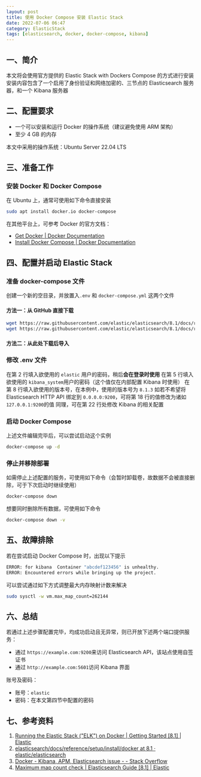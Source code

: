 ```yaml
---
layout: post
title: 使用 Docker Compose 安装 Elastic Stack
date: 2022-07-06 06:47
category: ElasticStack
tags: [elasticsearch, docker, docker-compose, kibana] 
---
```


## 一、简介
本文将会使用官方提供的 Elastic Stack with Dockers Compose 的方式进行安装
安装内容包含了一个启用了身份验证和网络加密的、三节点的 Elasticsearch 服务器，和一个 Kibana 服务器

## 二、配置要求

- 一个可以安装和运行 Docker 的操作系统（建议避免使用 ARM 架构）
- 至少 4 GB 的内存

本文中采用的操作系统：Ubuntu Server 22.04 LTS

## 三、准备工作

### 安装 Docker 和 Docker Compose

在 Ubuntu 上，通常可使用如下命令直接安装
```bash
sudo apt install docker.io docker-compose
```
在其他平台上，可参考 Docker 的官方文档：

- [Get Docker | Docker Documentation](https://docs.docker.com/get-docker/)
- [Install Docker Compose | Docker Documentation](https://docs.docker.com/compose/install/)


## 四、配置并启动 Elastic Stack

### 准备 docker-compose 文件

创建一个新的空目录，并放置入`.env` 和 `docker-compose.yml` 这两个文件

#### 方法一：从 GitHub 直接下载

```bash
wget https://raw.githubusercontent.com/elastic/elasticsearch/8.1/docs/reference/setup/install/docker/.env
wget https://raw.githubusercontent.com/elastic/elasticsearch/8.1/docs/reference/setup/install/docker/docker-compose.yml
```

#### 方法二：从此处下载后导入

[](../assets/2022/elastic_stack/.env)
[](../assets/2022/elastic_stack/docker-compose.yml)


### 修改 .env 文件

在第 2 行填入欲使用的 `elastic` 用户的密码，稍后**会在登录时使用**
在第 5 行填入欲使用的 `kibana_system`用户的密码（这个值仅在内部配置 Kibana 时使用）
在第 8 行填入欲使用的版本号，在本例中，使用的版本号为 `8.1.3`
如若不希望将 Elasticsearch HTTP API 绑定到 `0.0.0.0:9200`，可将第 18 行的值修改为诸如 `127.0.0.1:9200`的值
同理，可在第 22 行处修改 Kibana 的相关配置

### 启动 Docker Compose

上述文件编辑完毕后，可以尝试启动这个实例

```bash
docker-compose up -d
```

### 停止并移除部署

如需停止上述配置的服务，可使用如下命令（会暂时卸载卷，故数据不会被直接删除，可于下次启动时继续使用）

```bash
docker-compose down
```

想要同时删除所有数据，可使用如下命令

```bash
docker-compose down -v
```

## 五、故障排除

若在尝试启动 Docker Compose 时，出现以下提示

```bash
ERROR: for kibana  Container "abcdef123456" is unhealthy.
ERROR: Encountered errors while bringing up the project.
```

可以尝试通过如下方式调整最大内存映射计数来解决

```bash
sudo sysctl -w vm.max_map_count=262144
```


## 六、总结

若通过上述步骤配置完毕，均成功启动且无异常，则已开放下述两个端口提供服务：

- 通过 `https://example.com:9200`来访问 Elasticsearch API，该站点使用自签证书
- 通过 `http://example.com:5601`访问 Kibana 界面

账号及密码：

- 账号：`elastic`
- 密码：在本文第四节中配置的密码


## 七、参考资料

1. [Running the Elastic Stack ("ELK") on Docker | Getting Started [8.1] | Elastic](https://www.elastic.co/guide/en/elastic-stack-get-started/current/get-started-stack-docker.html#_prerequisites_2)
1. [elasticsearch/docs/reference/setup/install/docker at 8.1 · elastic/elasticsearch](https://github.com/elastic/elasticsearch/tree/8.1/docs/reference/setup/install/docker/)
1. [Docker - Kibana, APM, Elasticsearch issue - - Stack Overflow](https://stackoverflow.com/questions/59226203/docker-kibana-apm-elasticsearch-issue)
1. [Maximum map count check | Elasticsearch Guide [8.1] | Elastic](https://www.elastic.co/guide/en/elasticsearch/reference/current/_maximum_map_count_check.html)
